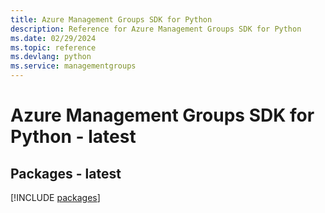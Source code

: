 ```yaml
---
title: Azure Management Groups SDK for Python
description: Reference for Azure Management Groups SDK for Python
ms.date: 02/29/2024
ms.topic: reference
ms.devlang: python
ms.service: managementgroups
---
```

# Azure Management Groups SDK for Python - latest
## Packages - latest
[!INCLUDE [packages](management-groups-index.md)]